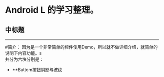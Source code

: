 
Android L 的学习整理。
=======
中标题
------

_ _ _ _ _ _ _

#简介：
因为是一个非常简单的控件使用Demo，所以就不做详细介绍，就简单的说明下内容功能。s<br>
共分为六块分别是：
* **Buttom按钮阴影与波纹


